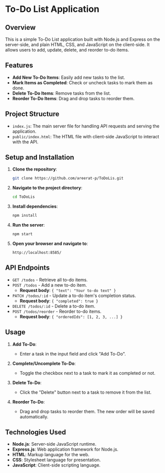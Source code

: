# To-Do List Application

## Overview

This is a simple To-Do List application built with Node.js and Express on the server-side, and plain HTML, CSS, and JavaScript on the client-side. It allows users to add, update, delete, and reorder to-do items.

## Features

- **Add New To-Do Items**: Easily add new tasks to the list.
- **Mark Items as Completed**: Check or uncheck tasks to mark them as done.
- **Delete To-Do Items**: Remove tasks from the list.
- **Reorder To-Do Items**: Drag and drop tasks to reorder them.

## Project Structure
- `index.js`: The main server file for handling API requests and serving the application.
- `public/index.html`: The HTML file with client-side JavaScript to interact with the API.

## Setup and Installation

1. **Clone the repository**:
    ```sh
    git clone https://github.com/areerat-p/ToDoLis.git
    ```

2. **Navigate to the project directory**:
    ```sh
    cd ToDoLis
    ```

3. **Install dependencies**:
    ```sh
    npm install
    ```

4. **Run the server**:
    ```sh
    npm start
    ```

5. **Open your browser and navigate to**:
    ```
    http://localhost:8585/
    ```

## API Endpoints

- `GET /todos` - Retrieve all to-do items.
- `POST /todos` - Add a new to-do item.
  - **Request body**: `{ "text": "Your to-do text" }`
- `PATCH /todos/:id` - Update a to-do item's completion status.
  - **Request body**: `{ "completed": true }`
- `DELETE /todos/:id` - Delete a to-do item.
- `POST /todos/reorder` - Reorder to-do items.
  - **Request body**: `{ "orderedIds": [1, 2, 3, ...] }`

## Usage

1. **Add To-Do**:
   - Enter a task in the input field and click "Add To-Do".

2. **Complete/Uncomplete To-Do**:
   - Toggle the checkbox next to a task to mark it as completed or not.

3. **Delete To-Do**:
   - Click the "Delete" button next to a task to remove it from the list.

4. **Reorder To-Do**:
   - Drag and drop tasks to reorder them. The new order will be saved automatically.

## Technologies Used

- **Node.js**: Server-side JavaScript runtime.
- **Express.js**: Web application framework for Node.js.
- **HTML**: Markup language for the web.
- **CSS**: Stylesheet language for presentation.
- **JavaScript**: Client-side scripting language.
